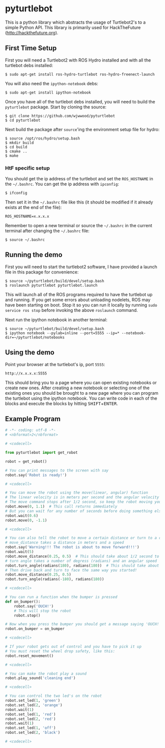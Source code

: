 # pyturtlebot

This is a python library which abstracts the usage of Turtlebot2's to a simple Python API. This library is primarily used for HackTheFuture (http://hackthefuture.org).

## First Time Setup

First you will need a Turtlebot2 with ROS Hydro installed and with all the turtlebot debs installed:

    $ sudo apt-get install ros-hydro-turtlebot ros-hydro-freenect-launch

You will also need the `ipython-notebook` debs:

    $ sudo apt-get install ipython-notebook

Once you have all of the turtlebot debs installed, you will need to build the `pyturtlebot` package. Start by cloning the source:

    $ git clone https://github.com/wjwwood/pyturtlebot
    $ cd pyturtlebot

Next build the package after `source`'ing the environment setup file for hydro:

    $ source /opt/ros/hydro/setup.bash
    $ mkdir build
    $ cd build
    $ cmake ..
    $ make

### HtF specific setup

You should get the ip address of the turtlebot and set the `ROS_HOSTNAME` in the `~/.bashrc`. You can get the ip address with `ipconfig`:

    $ ifconfig

Then set it in the `~/.bashrc` file like this (it should be modified if it already exists at the end of the file):

    ROS_HOSTNAME=x.x.x.x

Remember to open a new terminal or source the `~/.bashrc` in the current terminal after changing the `~/.bashrc` file:

    $ source ~/.bashrc

## Running the demo

First you will need to start the turtlebot2 software, I have provided a launch file in this package for convenience:

    $ source ~/pyturtlebot/build/devel/setup.bash
    $ roslaunch pyturtlebot pyturtlebot.launch

This will launch all of the ROS programs required to have the turtlebot up and running. If you get some errors about unloading nodelets, ROS may have been starting on boot. Stop it so you can run it locally by running `sudo service ros stop` before invoking the above `roslaunch` command.

Next run the ipython notebook in another terminal:

    $ source ~/pyturtlebot/build/devel/setup.bash
    $ ipython notebook --pylab=inline --port=5555 --ip=* --notebook-dir=~/pyturtlebot/notebooks

## Using the demo

Point your browser at the turtlebot's ip, port `5555`:

    http://x.x.x.x:5555

This should bring you to a page where you can open existing notebooks or create new ones. After creating a new notebook or selecting one of the existing ones you should be brought to a new page where you can program the turtlebot using the ipython notebook. You can write code in each of the blocks and execute the blocks by hitting <kbd>SHIFT</kbd>+<kbd>ENTER</kbd>.

## Example Program

```python
# -*- coding: utf-8 -*-
# <nbformat>2</nbformat>

# <codecell>

from pyturtlebot import get_robot

robot = get_robot()

# You can print messages to the screen with say
robot.say('Robot is ready!')

# <codecell>

# You can move the robot using the move(linear, angular) function
# The linear velocity is in meters per second and the angular velocity is in radians per second
# The move command stops after 1/2 second, so keep the robot moving you need to send command repeatedly
robot.move(0, 1.1)  # This call returns immediately
# But you can wait for any number of seconds before doing something else
robot.wait(0.6)
robot.move(0, -1.1)

# <codecell>

# You can also tell the robot to move a certain distance or turn to a certain angle
# move_distance takes a distance in meters and a speed
robot.say('Warning!!! The robot is about to move forward!!!')
robot.wait(5)
robot.move_distance(0.25, 0.5)  # This should take about 1/2 second to finish
# turn angle takes a number of degress (radians) and an angular speed
robot.turn_angle(radians(180), radians(180))  # This should take about a second
# Then drive back and turn to face the same way you started!
robot.move_distance(0.25, 0.5)
robot.turn_angle(radians(-180), radians(180))

# <codecell>

# You can run a function when the bumper is pressed
def on_bumper():
    robot.say('OUCH!')
    # This will stop the robot
    robot.stop()

# Now when you press the bumper you should get a message saying 'OUCH!' and the robot should stop
robot.on_bumper = on_bumper

# <codecell>

# If your robot gets out of control and you have to pick it up
# You must reset the wheel drop safety, like this:
robot.reset_movement()

# <codecell>

# You can make the robot play a sound
robot.play_sound('cleaning end')

# <codecell>

# You can control the two led's on the robot
robot.set_led(1, 'green')
robot.set_led(2, 'orange')
robot.wait(1)
robot.set_led(1, 'red')
robot.set_led(2, 'red')
robot.wait(1)
robot.set_led(1, 'off')
robot.set_led(2, 'black')

# <codecell>
```
